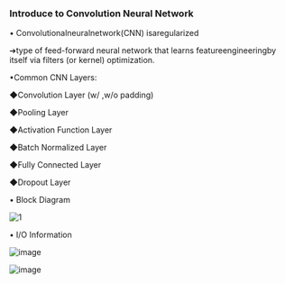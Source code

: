 ### Introduce to Convolution Neural Network



• Convolutionalneuralnetwork(CNN) isaregularized

➔type of feed-forward neural network that learns featureengineeringby itself via filters (or kernel) optimization.

•Common CNN Layers:

 ◆Convolution Layer (w/ ,w/o padding)
 
 ◆Pooling Layer
 
 ◆Activation Function Layer
 
 ◆Batch Normalized Layer
 
 ◆Fully Connected Layer
 
 ◆Dropout Layer

 
• Block Diagram



![1](https://github.com/Lin-Yu-Ming/Convolutional-Neural-Network/assets/71814265/72f01195-12e2-46ca-b180-2668eddfbd01)



• I/O Information



![image](https://github.com/Lin-Yu-Ming/Convolutional-Neural-Network/assets/71814265/64c8e7fb-bac7-484b-8b1e-30c11ca73259)



![image](https://github.com/Lin-Yu-Ming/Convolutional-Neural-Network/assets/71814265/ef4f100c-a33c-4566-90c3-7c00e6d1884f)



